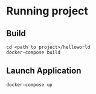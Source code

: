 # Running project

## Build

    cd <path to project>/helloworld
    docker-compose build


## Launch Application

    docker-compose up
